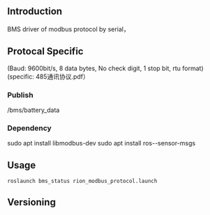 ## Introduction

BMS driver of modbus protocol by serial， 

## Protocal Specific
(Baud: 9600bit/s, 8 data bytes, No check digit, 1 stop bit, rtu format)(specific: 485通讯协议.pdf）

### Publish
/bms/battery_data
 
### Dependency
sudo apt install libmodbus-dev 
sudo apt install ros-<ros-distro>-sensor-msgs

## Usage
```
roslaunch bms_status rion_modbus_protocol.launch
```
## Versioning

